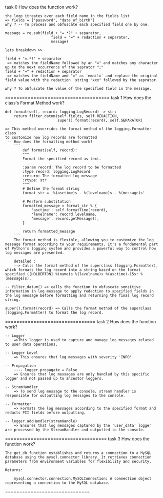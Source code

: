 task 0
How does the function work?

    the loop itreates over each field name in the fields list
    => fields = ["password", "date_of_birth"]
    why ? -- To process and obfuscate each specified field one by one.

    message = re.sub(field + "=.*?" + separator,
                         field + "=" + redaction + separator,
                         message)

    lets breakdown >>

    field + "=.*?" + separator
     => matches the fieldName followed by an "=" and matches any character up to the next occurrence of the seprator ";"
    field + "=" + redaction + separator
     => matches the fieldName and "=" as `email=` and replace the original field value with the redaction  string "xxx" followed by the seprator.

    why ? To obfuscate the value of the specified field in the message.
=====================================
task 1
    How does the class's Format Method work?
    
    def format(self, record: logging.LogRecord) -> str:
        return filter_datum(self.fields, self.REDACTION,
                            super().format(record), self.SEPARATOR)

    => This method overrides the format method of the logging.Formatter class
    to customize how log records are formatted
     -- How does the formatting method work?
        ``` 
            def format(self, record):
            """
            Format the specified record as text.

            :param record: The log record to be formatted
            :type record: logging.LogRecord
            :return: The formatted log message
            :rtype: str
            """
            # Define the format string
            format_str = '%(asctime)s - %(levelname)s - %(message)s'
            
            # Perform substitution
            formatted_message = format_str % {
                'asctime': self.formatTime(record),
                'levelname': record.levelname,
                'message': record.getMessage(),
            }
            
            return formatted_message
        ```
        The format method is flexible, allowing you to customize the log message format according to your requirements. It's a fundamental part of Python's logging system and provides a powerful way to control how log messages are presented.

        detailed :
        --> Calls the format method of the superclass (logging.Formatter), which formats the log record into a string based on the format specified ([HOLBERTON] %(name)s %(levelname)s %(asctime)-15s: %(message)s).

    -- filter_datum() => calls the function to obfuscate sensitive information in log message to apply redaction to specified fields in the log message before formatting and returning the final log record string.

    super().format(record) => Calls the format method of the superclass (logging.Formatter) to format the log record.

================================
task 2
How does the function work?
    
    -- Logger
        =>This logger is used to capture and manage log messages related to user data operations.

    -- Logger Level
        => This ensures that log messages with severity 'INFO'.

    -- Propagation
        ---- logger.propagate = False
        => Ensures that log messages are only handled by this specific logger and not passed up to ancestor loggers.

    -- StramHandler
        => To send log message to the console, stream handler is responsible for outputting log messages to the console.
    
    -- Formatter
        => Formats the log messages according to the specified format and redacts PII fields before outputting.

    -- logger.addHandler(stramHandle)
        => Ensures that log messages captured by the 'user_data' logger are processed by the StreamHandler and outputted to the console.

====================================
task 3
How does the function work?

    The get_db function establishes and returns a connection to a MySQL database using the mysql.connector library. It retrieves connection parameters from environment variables for flexibility and security.

    Returns:

        mysql.connector.connection.MySQLConnection: A connection object representing a connection to the MySQL database.

==============================